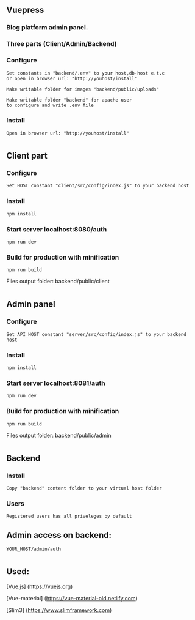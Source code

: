 ## Vuepress

### Blog platform admin panel.

### Three parts (Client/Admin/Backend)


### Configure
    Set constants in "backend/.env" to your host,db-host e.t.c
    or open in browser url: "http://youhost/install"

    Make writable folder for images "backend/public/uploads"

    Make writable folder "backend" for apache user
    to configure and write .env file

### Install
    Open in browser url: "http://youhost/install"

#

## Client part 

### Configure
    Set HOST constant "client/src/config/index.js" to your backend host

### Install
    npm install

### Start server localhost:8080/auth
    npm run dev

### Build for production with minification
    npm run build

Files output folder: backend/public/client

#

## Admin panel

### Configure
    Set API_HOST constant "server/src/config/index.js" to your backend host

### Install
    npm install

### Start server localhost:8081/auth
    npm run dev

### Build for production with minification
    npm run build

Files output folder: backend/public/admin

#

## Backend

### Install
    Copy "backend" content folder to your virtual host folder

### Users
    Registered users has all priveleges by default

## Admin access on backend: 
    YOUR_HOST/admin/auth

#

## Used:

[Vue.js] (https://vuejs.org)

[Vue-material] (https://vue-material-old.netlify.com)

[Slim3]
(https://www.slimframework.com)

